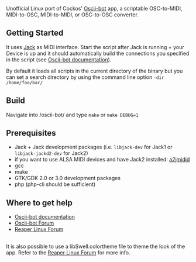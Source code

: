 Unofficial Linux port of Cockos' [Oscii-bot](https://cockos.com/oscii-bot/) app, a scriptable OSC-to-MIDI, MIDI-to-OSC, MIDI-to-MIDI, or OSC-to-OSC converter.

## Getting Started

It uses [Jack](http://www.jackaudio.org) as MIDI interface. Start the script after Jack is running + your Device is up and it should automatically build the connections you specified in the script (see [Oscii-bot documentation](https://cockos.com/oscii-bot/oscii-bot-doc.html)).

By default it loads all scripts in the current directory of the binary but you can set a search directory by using the command line option `-dir /home/foo/bar/`

## Build
Navigate into /oscii-bot/ and type ```make``` or ```make DEBUG=1```

## Prerequisites

* Jack + Jack development packages (i.e. `libjack-dev` for Jack1 or `libjack-jackd2-dev` for Jack2)
* if you want to use ALSA MIDI devices and have Jack2 installed: [a2jmidid](http://manual.ardour.org/setting-up-your-system/setting-up-midi/midi-on-linux/)
* gcc
* make
* GTK/GDK 2.0 or 3.0 development packages
* php (php-cli should be sufficient)

## Where to get help

* [Oscii-bot documentation](https://cockos.com/oscii-bot/oscii-bot-doc.html)
* [Oscii-bot Forum](https://forum.cockos.com/forumdisplay.php?f=50)
* [Reaper Linux Forum](https://forum.cockos.com/forumdisplay.php?f=52)

##

It is also possible to use a libSwell.colortheme file to theme the look of the app. Refer to the [Reaper Linux Forum](https://forum.cockos.com/forumdisplay.php?f=52) for more info.
